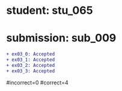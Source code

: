 # student: stu_065
# submission: sub_009

```diff
+ ex03_0: Accepted
+ ex03_1: Accepted
+ ex03_2: Accepted
+ ex03_3: Accepted
```
#incorrect=0
#correct=4
